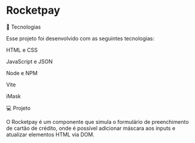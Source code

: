 # Rocketpay

🚀 Tecnologias

Esse projeto foi desenvolvido com as seguintes tecnologias:

HTML e CSS

JavaScript e JSON

Node e NPM

Vite

iMask

💻 Projeto

O Rocketpay é um componente que simula o formulário de preenchimento de cartão de crédito, onde é possível adicionar máscara aos inputs e atualizar elementos HTML via DOM.
